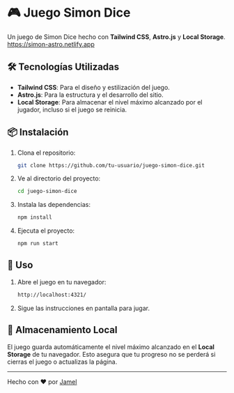 # 🎮 Juego Simon Dice

Un juego de Simon Dice hecho con **Tailwind CSS**, **Astro.js** y **Local Storage**.
https://simon-astro.netlify.app

## 🛠️ Tecnologías Utilizadas

- **Tailwind CSS**: Para el diseño y estilización del juego.
- **Astro.js**: Para la estructura y el desarrollo del sitio.
- **Local Storage**: Para almacenar el nivel máximo alcanzado por el jugador, incluso si el juego se reinicia.

## 📦 Instalación

1. Clona el repositorio:
   ```bash
   git clone https://github.com/tu-usuario/juego-simon-dice.git
   ```
2. Ve al directorio del proyecto:
   ```bash
   cd juego-simon-dice
   ```
3. Instala las dependencias:
   ```bash
   npm install
   ```
4. Ejecuta el proyecto:
   ```bash
   npm run start
   ```

## 🚀 Uso

1. Abre el juego en tu navegador:
   ```bash
   http://localhost:4321/
   ```
2. Sigue las instrucciones en pantalla para jugar.

## 💾 Almacenamiento Local

El juego guarda automáticamente el nivel máximo alcanzado en el **Local Storage** de tu navegador. Esto asegura que tu progreso no se perderá si cierras el juego o actualizas la página.

---

Hecho con ❤️ por [Jamel](https://github.com/strangerdante)
